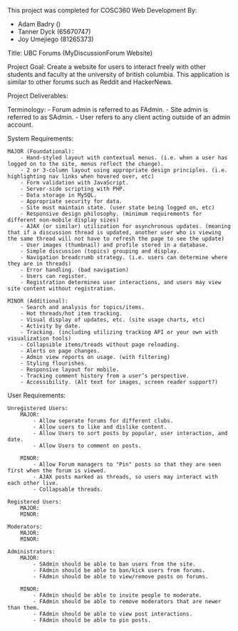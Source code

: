 This project was completed for COSC360 Web Development By:

- Adam Badry ()
- Tanner Dyck (65670747)
- Joy Umejiego (81265373)


Title: UBC Forums (MyDiscussionForum Website)

Project Goal:
    Create a website for users to interact freely with other students and faculty at the university of british columbia. This application is similar to other forums such as Reddit and HackerNews.

Project Deliverables:

Terminology:
    - Forum admin is referred to as FAdmin.
    - Site admin is referred to as SAdmin.
    - User refers to any client acting outside of an admin account.

System Requirements:

    MAJOR (Foundational):
        - Hand-styled layout with contextual menus. (i.e. when a user has logged on to the site, menus reflect the change). 
        - 2 or 3-column layout using appropriate design principles. (i.e. highlighting nav links when hovered over, etc) 
        - Form validation with JavaScript.
        - Server-side scripting with PHP.
        - Data storage in MySQL.
        - Appropriate security for data.
        - Site must maintain state. (user state being logged on, etc)
        - Responsive design philosophy. (minimum requirements for different non-mobile display sizes)
        - AJAX (or similar) utilization for asynchronous updates. (meaning that if a discussion thread is updated, another user who is viewing the same thread will not have to refresh the page to see the update)
        - User images (thumbnail) and profile stored in a database.
        - Simple discussion (topics) grouping and display.
        - Navigation breadcrumb strategy. (i.e. users can determine where they are in threads)
        - Error handling. (bad navigation)
        - Users can register.
        - Registration determines user interactions, and users may view site content without registration.

    MINOR (Additional):
        - Search and analysis for topics/items.
        - Hot threads/hot item tracking.
        - Visual display of updates, etc. (site usage charts, etc)
        - Activity by date.
        - Tracking. (including utilizing tracking API or your own with visualization tools)
        - Collapsible items/treads without page reloading.
        - Alerts on page changes.
        - Admin view reports on usage. (with filtering)
        - Styling flourishes.
        - Responsive layout for mobile.
        - Tracking comment history from a user’s perspective.
        - Accessibility. (Alt text for images, screen reader support?)
        
User Requirements:

    Unregistered Users:
        MAJOR:
            - Allow seperate forums for different clubs.
            - Allow users to like and dislike content.
            - Allow Users to sort posts by popular, user interaction, and date.
            - Allow Users to comment on posts.

        MINOR:
            - Allow Forum managers to "Pin" posts so that they are seen first when the forum is viewed.
            - AJAX posts marked as threads, so users may interact with each other live.
            - Collapsable threads.

    Registered Users:
        MAJOR:
        MINOR:

    Moderators:
        MAJOR:
        MINOR:

    Administrators:
        MAJOR:
            - SAdmin should be able to ban users from the site.
            - FAdmin should be able to ban/kick users from forums.
            - FAdmin should be able to view/remove posts on forums.
            
        MINOR:
            - FAdmin should be able to invite people to moderate. 
            - FAdmin should be able to remove moderators that are newer than them.
            - FAdmin should be able to view post interactions.
            - FAdmin should be able to pin posts.

